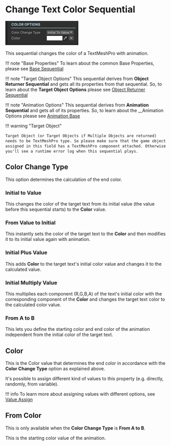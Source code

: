 # Change Text Color Sequential

![Change Text Color](/img/sequential_changetextcolor.jpg)

This sequential changes the color of a TextMeshPro with animation.


!!! note "Base Properties"
    To learn about the common Base Properties, please see [Base Sequential](../sequential_base.md)

!!! note "Target Object Options"
    This sequential derives from __Object Returner Sequential__ and gets all its properties from that sequential. So, to learn about the __Target Object Options__ please see [Object Returner Sequential](../sequentialobjectreturner/index.md)

!!! note "Animation Options"
    This sequential derives from __Animation Sequential__ and gets all of its properties. So, to learn about the __Animation Options please see [Animation Base](index.md)

!!! warning "Target Object"
 
    Target Object (or Target Objects if Multiple Objects are returned) needs to be TextMeshPro type. So please make sure that the game object assigned in this field has a TextMeshPro component attached. Otherwise you'll see a runtime error log when this sequential plays.

## Color Change Type

This option determines the calculation of the end color.

### Initial to Value

This changes the color of the target text from its initial value (the value before this sequential starts) to the __Color__ value.


### From Value to Initial

This instantly sets the color of the target text to the __Color__ and then modifies it to its initial value again with animation.

### Initial Plus Value

This adds __Color__ to the target text's initial color value and changes it to the calculated value.
 

### Initial Multiply Value

This multiplies each component (R,G,B,A) of the text's initial color with the corresponding component of the __Color__ and changes the target text color to the calculated color value.

### From A to B

This lets you define the starting color and end color of the animation independent from the initial color of the target text.


## Color

This is the Color value that determines the end color in accordance with the __Color Change Type__ option as explained above.

It's possible to assign different kind of values to this property (e.g. directly, randomly, from variable).


!!! info
    To learn more about assigning values with different options, see [Value Assign](../../valueassign.md)



## From Color

This is only available when the __Color Change Type__ is __From A to B__.

This is the starting color value of the animation.
